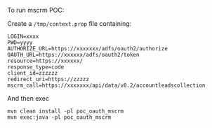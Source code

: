 To run mscrm POC:

Create a `/tmp/context.prop` file containing:
```
LOGIN=xxxx
PWD=yyyy
AUTHORIZE_URL=https://xxxxxxx/adfs/oauth2/authorize
OAUTH_URL=https://xxxxxx/adfs/oauth2/token
resource=https://xxxxxx/
response_type=code
client_id=zzzzzz
redirect_uri=https://zzzzz
mscrm_call=https://xxxxxxx/api/data/v8.2/accountleadscollection
```
And then exec
```
mvn clean install -pl poc_oauth_mscrm
mvn exec:java -pl poc_oauth_mscrm
```